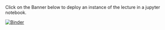Click on the Banner below to deploy an instance of the lecture in a jupyter notebook.


[![Binder](https://mybinder.org/badge_logo.svg)]([https://mybinder.org/v2/gh/horaciogacevedo/Bmig62003/91992d829724fc08a5c8a1fc63c4fae5e9049cf2?urlpath=lab%2Ftree%2FLectures%2FLecture_LAlgebra%2FLecture_Linear_Algebra.ipynb])
